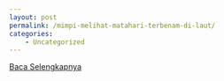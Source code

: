 ```yaml
---
layout: post
permalink: /mimpi-melihat-matahari-terbenam-di-laut/
categories:
    - Uncategorized
---
```


[Baca Selengkapnya](/03)